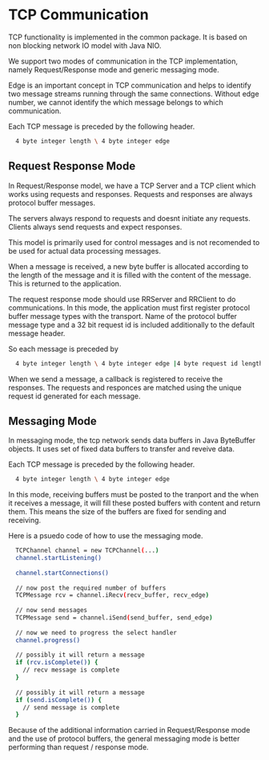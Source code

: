 TCP Communication
=================

TCP functionality is implemented in the common package. It is based on non blocking network IO model
with Java NIO.


We support two modes of communication in the TCP implementation, namely Request/Response mode and
generic messaging mode. 

Edge is an important concept in TCP communication and helps to identify two message streams running
through the same connections. Without edge number, we cannot identify the which message belongs to
which communication.

Each TCP message is preceded by the following header.

```bash
  4 byte integer length \ 4 byte integer edge 
```

Request Response Mode
----------------------

In Request/Response model, we have a TCP Server and a TCP client which works using requests and
responses. Requests and responses are always protocol buffer messages.

The servers always respond to requests and doesnt initiate any requests. Clients always send 
requests and expect responses.

This model is primarily used for control messages and is not recomended to be used for actual data 
processing messages.

When a message is received, a new byte buffer is allocated according to the length of the message 
and it is filled with the content of the message. This is returned to the application.

The request response mode should use RRServer and RRClient to do communications. In this mode, the 
application must first register protocol buffer message types with the transport. Name of the 
protocol buffer message type and a 32 bit request id is included additionally to the default 
message header.

So each message is preceded by

```bash
  4 byte integer length \ 4 byte integer edge |4 byte request id length | request id | 4 byte message name length | message name  
```

When we send a message, a callback is registered to receive the responses. The requests and responces
are matched using the unique request id generated for each message.

Messaging Mode
---------------

In messaging mode, the tcp network sends data buffers in Java ByteBuffer objects. It uses set of 
fixed data buffers to transfer and reveive data.

Each TCP message is preceded by the following header.

```bash
  4 byte integer length \ 4 byte integer edge 
```


In this mode, receiving buffers must be posted to the tranport and the when it receives a message, 
it will fill these posted buffers with content and return them. This means the size of the buffers
are fixed for sending and receiving.

Here is a psuedo code of how to use the messaging mode.

```bash
  TCPChannel channel = new TCPChannel(...)
  channel.startListening()
  
  channel.startConnections()
  
  // now post the required number of buffers
  TCPMessage rcv = channel.iRecv(recv_buffer, recv_edge)
  
  // now send messages
  TCPMessage send = channel.iSend(send_buffer, send_edge)
  
  // now we need to progress the select handler
  channel.progress()
  
  // possibly it will return a message
  if (rcv.isComplete()) {
    // recv message is complete
  }
  
  // possibly it will return a message
  if (send.isComplete()) {
    // send message is complete
  }
```

Because of the additional information carried in Request/Response mode and the use of protocol
buffers, the general messaging mode is better performing than request / response mode.